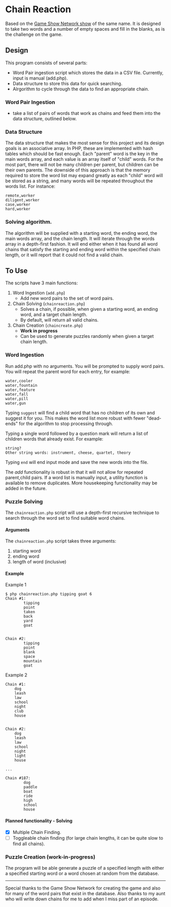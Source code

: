 # Chain Reaction
Based on the [Game Show Network show](https://www.gameshownetwork.com/chain-reaction "Link to Game Show Network page for Chain Reaction") of the same name.
It is designed to take two words and a number of empty spaces and fill in the blanks, as is the challenge on the game.

## Design
This program consists of several parts:
 - Word Pair ingestion script which stores the data in a CSV file. Currently, input is manual (add.php).
 - Data structure to store this data for quick searching.
 - Alrgorithm to cycle through the data to find an appropriate chain.

### Word Pair Ingestion
 - take a list of pairs of words that work as chains and feed them into the data structure, outlined below.

### Data Structure
The data structure that makes the most sense for this project and its design goals is an associative array. In PHP, these are
implemented with hash tables which should be fast enough. Each
"parent" word is the key in the main words array, and each value is an array itself of "child" words. For the most part, there will not be many children per parent, but children can be their own parents.
The downside of this approach is that the memory required to store the word list may expand greatly as each "child" word will be stored as a string, and many words will be repeated throughout the words list. For instance:
```
remote,worker
diligent,worker
case,worker
hard,worker
```

### Solving algorithm.
The algorithm will be supplied with a starting word, the ending word, the main words array, and the chain length. It will iterate through the words array in a depth-first fashion. It will end either when it has found all word chains that satisfy the starting and ending word within the specified chain length, or it will report that it could not find a valid chain.

## To Use
The scripts have 3 main functions:
 1. Word Ingestion (`add.php`)
    - Add new word pairs to the set of word pairs.
 2. Chain Solving (`chainreaction.php`)
    - Solves a chain, if possible, when given a starting word, an ending word, and a target chain length.
    - By default, will return all valid chains.
 3. Chain Creation (`chaincreate.php`)
    - **Work in progress**
    - Can be used to generate puzzles randomly when given a target chain length.

### Word Ingestion
Run add.php with no arguments. You will be prompted to supply word pairs. You will repeat the parent word for each entry, for example:
```
water,cooler
water,fountain
water,feature
water,fall
water,pill
water,gun
```
Typing `suggest` will find a child word that has no children of its own and suggest it for you. This makes the word list more robust with fewer "dead-ends" for the algorithm to stop processing through.

Typing a single word followed by a question mark will return a list of children words that already exist.
For example:
```
string?
Other string words: instrument, cheese, quartet, theory
```

Typing `end` will end input mode and save the new words into the file.

The *add* functionality is robust in that it will not allow for repeated parent,child pairs.
If a word list is manually input, a utility function is available to remove duplicates. More housekeeping functionality may be added in the future.

### Puzzle Solving
The `chainreaction.php` script will use a depth-first recursive technique to search through the word set to find suitable word chains.

#### Arguments
The `chainreaction.php` script takes three arguments:
 1. starting word
 2. ending word
 3. length of word (inclusive)

#### Example

Example 1
```shell
$ php chainreaction.php tipping goat 6
Chain #1:
        tipping
        point
        taken
        back
        yard
        goat


Chain #2:
        tipping
        point
        blank
        space
        mountain
        goat
```

Example 2
```shell
Chain #1:
	dog
	leash
	law
	school
	night
	club
	house


Chain #2:
	dog
	leash
	law
	school
	night
	light
	house

...

Chain #187:
        dog
        paddle
        boat
        ride
        high
        school
        house
```

#### Planned functionality - Solving
 - [x] Multiple Chain Finding.
 - [ ] Toggleable chain finding (for large chain lengths, it can be quite slow to find all chains).

### Puzzle Creation (work-in-progress)
The program will be able generate a puzzle of a specified length with either a specified starting word or a word chosen at random from the database.

---

Special thanks to the Game Show Network for creating the game and also for many of the word pairs that exist in the database. Also thanks to my aunt who will write down chains for me to add when I miss part of an episode.

